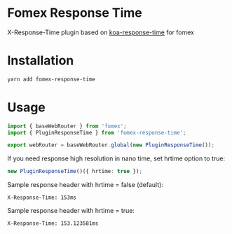 # Fomex Response Time
X-Response-Time plugin based on [koa-response-time](https://github.com/koajs/response-time) for fomex

# Installation

```bash
yarn add fomex-response-time
```

# Usage
```typescript
import { baseWebRouter } from 'fomex';
import { PluginResponseTime } from 'fomex-response-time';

export webRouter = baseWebRouter.global(new PluginResponseTime());
```

If you need response high resolution in nano time, set hrtime option to true:

```typescript
new PluginResponseTime()({ hrtime: true });
```

Sample response header with hrtime = false (default):

```
X-Response-Time: 153ms
```

Sample response header with hrtime = true:

```
X-Response-Time: 153.123581ms
```
